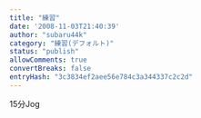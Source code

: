 ```yaml
---
title: "練習"
date: '2008-11-03T21:40:39'
author: "subaru44k"
category: "練習(デフォルト)"
status: "publish"
allowComments: true
convertBreaks: false
entryHash: "3c3834ef2aee56e784c3a344337c2c2d"
---
```

15分Jog
